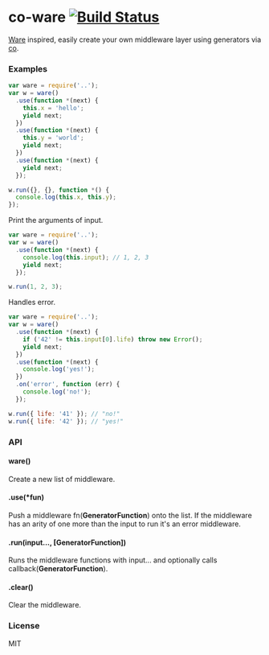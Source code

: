 # co-ware [![Build Status](https://travis-ci.org/fundon/co-ware.svg)](https://travis-ci.org/fundon/co-ware)
  [Ware][] inspired, easily create your own middleware layer using generators via [co][].


### Examples

```js
var ware = require('..');
var w = ware()
  .use(function *(next) {
    this.x = 'hello';
    yield next;
  })
  .use(function *(next) {
    this.y = 'world';
    yield next;
  })
  .use(function *(next) {
    yield next;
  });

w.run({}, {}, function *() {
  console.log(this.x, this.y);
});
```

Print the arguments of input.

```js
var ware = require('..');
var w = ware()
  .use(function *(next) {
    console.log(this.input); // 1, 2, 3
    yield next;
  });

w.run(1, 2, 3);
```

Handles error.

```js
var ware = require('..');
var w = ware()
  .use(function *(next) {
    if ('42' != this.input[0].life) throw new Error();
    yield next;
  })
  .use(function *(next) {
    console.log('yes!');
  })
  .on('error', function (err) {
    console.log('no!');
  });

w.run({ life: '41' }); // "no!"
w.run({ life: '42' }); // "yes!"
```

### API

#### ware()

  Create a new list of middleware.

#### .use(*fun)

  Push a middleware fn(__GeneratorFunction__) onto the list. If the middleware has an arity of one more than the input to run it's an error middleware.

#### .run(input..., [__GeneratorFunction__])

  Runs the middleware functions with input... and optionally calls callback(__GeneratorFunction__).

#### .clear()

  Clear the middleware.

### License

MIT

[ware]: https://github.com/segmentio/ware
[co]: https://github.com/visionmedia/co
